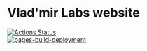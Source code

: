# Vlad'mir Labs website
[![Actions Status](https://github.com/vladmirlabs/vladmirlabs.github.io/workflows/jekyll%20tests/badge.svg)](https://github.com/vladmirlabs/vladmirlabs.github.io/actions)<br />
[![pages-build-deployment](https://github.com/vladmirlabs/vladmirlabs.github.io/actions/workflows/pages/pages-build-deployment/badge.svg)](https://github.com/vladmirlabs/vladmirlabs.github.io/actions/workflows/pages/pages-build-deployment)<br />
